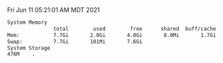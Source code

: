 Fri Jun 11 05:21:01 AM MDT 2021
```bash
System Memory
               total        used        free      shared  buff/cache   available
Mem:           7.7Gi       2.0Gi       4.0Gi       8.0Mi       1.7Gi       5.3Gi
Swap:          7.7Gi       101Mi       7.6Gi
System Storage
476M	.
```
